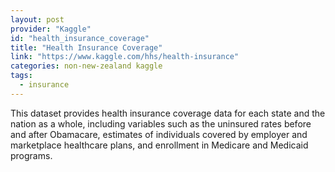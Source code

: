 ```yaml
---
layout: post
provider: "Kaggle"
id: "health_insurance_coverage"
title: "Health Insurance Coverage"
link: "https://www.kaggle.com/hhs/health-insurance"
categories: non-new-zealand kaggle
tags:
  - insurance
---
```


This dataset provides health insurance coverage data for each state and the nation as a whole, including variables such as the uninsured rates before and after Obamacare, estimates of individuals covered by employer and marketplace healthcare plans, and enrollment in Medicare and Medicaid programs.